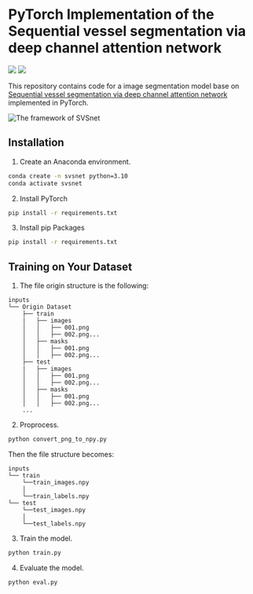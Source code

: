 # PyTorch Implementation of the Sequential vessel segmentation via deep channel attention network

<a href="https://pytorch.org/"><img src="https://img.shields.io/badge/PyTorch-v2.7+-red.svg?logo=PyTorch&style=for-the-badge" /></a>
<a href="#"><img src="https://img.shields.io/badge/python-v3.10+-blue.svg?logo=python&style=for-the-badge" /></a>

This repository contains code for a image segmentation model base on [Sequential vessel segmentation via deep channel attention network](https://www.sciencedirect.com/science/article/pii/S0893608020301672) implemented in PyTorch.

![The framework of SVSnet](https://github.com/wgyhhhh/PyTorch-SVSnet/blob/main/svsnet.jpg)

## Installation

1. Create an Anaconda environment.
```sh
conda create -n svsnet python=3.10
conda activate svsnet
```

2. Install PyTorch
```sh
pip install -r requirements.txt
```

3. Install pip Packages
```sh
pip install -r requirements.txt
```

## Training on Your Dataset

1. The file origin structure is the following:
   
```
inputs
└── Origin Dataset
    ├── train
    |   ├── images
    │   │   ├── 001.png
    │   │   ├── 002.png...
    │   ├── masks
    │   │   ├── 001.png
    │   │   ├── 002.png...
    ├── test
    |   ├── images
    │   │   ├── 001.png
    │   │   ├── 002.png...
    │   ├── masks
    │   │   ├── 001.png
    │   │   ├── 002.png...
    ...
```
2. Proprocess.
```sh
python convert_png_to_npy.py
```
Then the file structure becomes:
```
inputs
└── train
    └──train_images.npy
    │
    └──train_labels.npy
└── test
    └──test_images.npy
    │
    └──test_labels.npy
```
3. Train the model.
```sh
python train.py
```
4. Evaluate the model.
```sh
python eval.py
```
